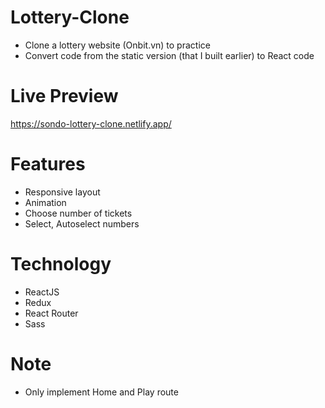# Lottery-Clone

- Clone a lottery website (Onbit.vn) to practice
- Convert code from the static version (that I built earlier) to React code

# Live Preview

https://sondo-lottery-clone.netlify.app/

# Features

- Responsive layout
- Animation
- Choose number of tickets
- Select, Autoselect numbers

# Technology

- ReactJS
- Redux
- React Router
- Sass

# Note

- Only implement Home and Play route
